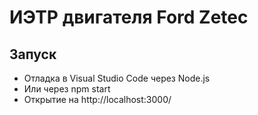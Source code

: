 # ИЭТР двигателя Ford Zetec

## Запуск
- Отладка в Visual Studio Code через Node.js
- Или через npm start
- Открытие на http://localhost:3000/
